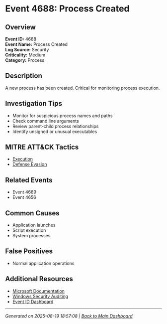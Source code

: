 # Event 4688: Process Created

## Overview
**Event ID:** 4688  
**Event Name:** Process Created  
**Log Source:** Security  
**Criticality:** Medium  
**Category:** Process  

## Description
A new process has been created. Critical for monitoring process execution.

## Investigation Tips
- Monitor for suspicious process names and paths
- Check command line arguments
- Review parent-child process relationships
- Identify unsigned or unusual executables

## MITRE ATT&CK Tactics
- [Execution](https://attack.mitre.org/tactics/TA0002/)
- [Defense Evasion](https://attack.mitre.org/tactics/TA0005/)

## Related Events
- Event 4689
- Event 4656

## Common Causes
- Application launches
- Script execution
- System processes

## False Positives
- Normal application operations

## Additional Resources
- [Microsoft Documentation](https://learn.microsoft.com/en-us/previous-versions/windows/it-pro/windows-10/security/threat-protection/auditing/event-4688)
- [Windows Security Auditing](https://learn.microsoft.com/en-us/windows/security/threat-protection/auditing/audit-events)
- [Event ID Dashboard](../index.html)

---
*Generated on 2025-08-19 18:57:08 | [Back to Main Dashboard](../index.html)*
